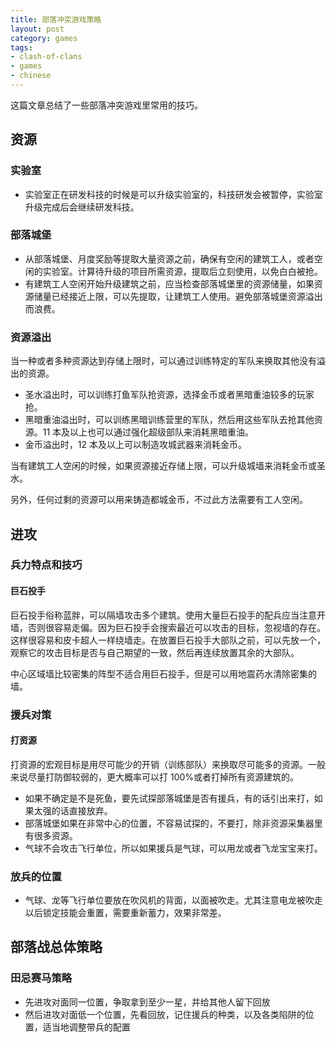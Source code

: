 ```yaml
---
title: 部落冲突游戏策略
layout: post
category: games
tags:
- clash-of-clans
- games
- chinese
---
```


这篇文章总结了一些部落冲突游戏里常用的技巧。

<!--more-->

## 资源

### 实验室

- 实验室正在研发科技的时候是可以升级实验室的，科技研发会被暂停，实验室升级完成后会继续研发科技。

### 部落城堡

- 从部落城堡、月度奖励等提取大量资源之前，确保有空闲的建筑工人，或者空闲的实验室。计算待升级的项目所需资源，提取后立刻使用，以免白白被抢。
- 有建筑工人空闲开始升级建筑之前，应当检查部落城堡里的资源储量，如果资源储量已经接近上限，可以先提取，让建筑工人使用。避免部落城堡资源溢出而浪费。

### 资源溢出

当一种或者多种资源达到存储上限时，可以通过训练特定的军队来换取其他没有溢出的资源。

- 圣水溢出时，可以训练打鱼军队抢资源，选择金币或者黑暗重油较多的玩家抢。
- 黑暗重油溢出时，可以训练黑暗训练营里的军队，然后用这些军队去抢其他资源。11 本及以上也可以通过强化超级部队来消耗黑暗重油。
- 金币溢出时，12 本及以上可以制造攻城武器来消耗金币。

当有建筑工人空闲的时候，如果资源接近存储上限，可以升级城墙来消耗金币或圣水。

另外，任何过剩的资源可以用来铸造都城金币，不过此方法需要有工人空闲。

## 进攻

### 兵力特点和技巧

#### 巨石投手

巨石投手俗称蓝胖，可以隔墙攻击多个建筑。使用大量巨石投手的配兵应当注意开墙，否则很容易走偏。因为巨石投手会搜索最近可以攻击的目标，忽视墙的存在。这样很容易和皮卡超人一样绕墙走。在放置巨石投手大部队之前，可以先放一个，观察它的攻击目标是否与自己期望的一致，然后再连续放置其余的大部队。

中心区域墙比较密集的阵型不适合用巨石投手，但是可以用地震药水清除密集的墙。

### 援兵对策

#### 打资源

打资源的宏观目标是用尽可能少的开销（训练部队）来换取尽可能多的资源。一般来说尽量打防御较弱的，更大概率可以打 100%或者打掉所有资源建筑的。

- 如果不确定是不是死鱼，要先试探部落城堡是否有援兵，有的话引出来打，如果太强的话直接放弃。
- 部落城堡如果在非常中心的位置，不容易试探的，不要打，除非资源采集器里有很多资源。
- 气球不会攻击飞行单位，所以如果援兵是气球，可以用龙或者飞龙宝宝来打。

### 放兵的位置

- 气球、龙等飞行单位要放在吹风机的背面，以面被吹走。尤其注意电龙被吹走以后锁定技能会重置，需要重新蓄力，效果非常差。

## 部落战总体策略

### 田忌赛马策略

- 先进攻对面同一位置，争取拿到至少一星，并给其他人留下回放
- 然后进攻对面低一个位置，先看回放，记住援兵的种类，以及各类陷阱的位置，适当地调整带兵的配置
